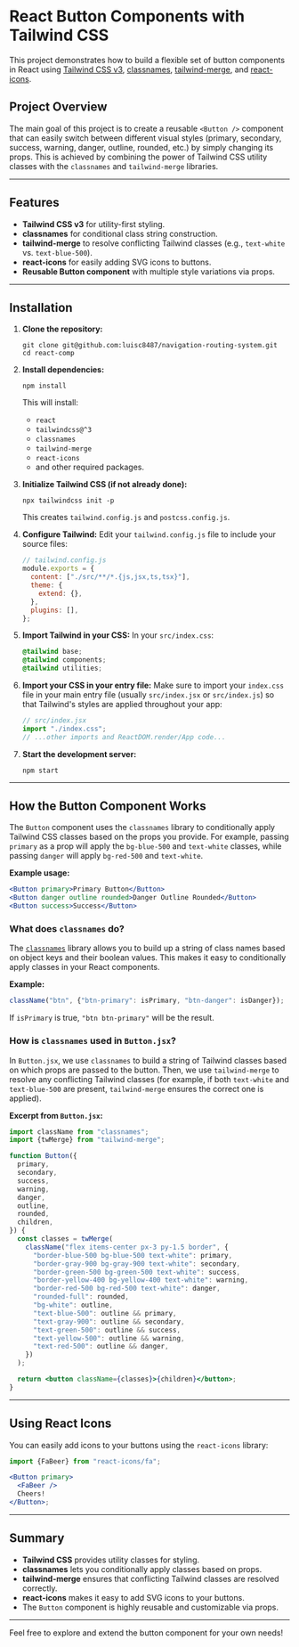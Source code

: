 # React Button Components with Tailwind CSS

This project demonstrates how to build a flexible set of button components in React using [Tailwind CSS v3](https://tailwindcss.com/), [classnames](https://www.npmjs.com/package/classnames), [tailwind-merge](https://www.npmjs.com/package/tailwind-merge), and [react-icons](https://react-icons.github.io/react-icons/).

## Project Overview

The main goal of this project is to create a reusable `<Button />` component that can easily switch between different visual styles (primary, secondary, success, warning, danger, outline, rounded, etc.) by simply changing its props. This is achieved by combining the power of Tailwind CSS utility classes with the `classnames` and `tailwind-merge` libraries.

---

## Features

- **Tailwind CSS v3** for utility-first styling.
- **classnames** for conditional class string construction.
- **tailwind-merge** to resolve conflicting Tailwind classes (e.g., `text-white` vs. `text-blue-500`).
- **react-icons** for easily adding SVG icons to buttons.
- **Reusable Button component** with multiple style variations via props.

---

## Installation

1. **Clone the repository:**

   ```
   git clone git@github.com:luisc8487/navigation-routing-system.git
   cd react-comp
   ```

2. **Install dependencies:**

   ```
   npm install
   ```

   This will install:

   - `react`
   - `tailwindcss@^3`
   - `classnames`
   - `tailwind-merge`
   - `react-icons`
   - and other required packages.

3. **Initialize Tailwind CSS (if not already done):**

   ```
   npx tailwindcss init -p
   ```

   This creates `tailwind.config.js` and `postcss.config.js`.

4. **Configure Tailwind:**
   Edit your `tailwind.config.js` file to include your source files:
   ```js
   // tailwind.config.js
   module.exports = {
     content: ["./src/**/*.{js,jsx,ts,tsx}"],
     theme: {
       extend: {},
     },
     plugins: [],
   };
   ```
5. **Import Tailwind in your CSS:**
   In your `src/index.css`:

   ```css
   @tailwind base;
   @tailwind components;
   @tailwind utilities;
   ```

6. **Import your CSS in your entry file:**
   Make sure to import your `index.css` file in your main entry file (usually `src/index.jsx` or `src/index.js`) so that Tailwind's styles are applied throughout your app:

   ```js
   // src/index.jsx
   import "./index.css";
   // ...other imports and ReactDOM.render/App code...
   ```

7. **Start the development server:**

   ```
   npm start
   ```

---

## How the Button Component Works

The `Button` component uses the `classnames` library to conditionally apply Tailwind CSS classes based on the props you provide. For example, passing `primary` as a prop will apply the `bg-blue-500` and `text-white` classes, while passing `danger` will apply `bg-red-500` and `text-white`.

**Example usage:**

```jsx
<Button primary>Primary Button</Button>
<Button danger outline rounded>Danger Outline Rounded</Button>
<Button success>Success</Button>
```

### What does `classnames` do?

The [`classnames`](https://www.npmjs.com/package/classnames) library allows you to build up a string of class names based on object keys and their boolean values. This makes it easy to conditionally apply classes in your React components.

**Example:**

```js
className("btn", {"btn-primary": isPrimary, "btn-danger": isDanger});
```

If `isPrimary` is true, `"btn btn-primary"` will be the result.

### How is `classnames` used in `Button.jsx`?

In `Button.jsx`, we use `classnames` to build a string of Tailwind classes based on which props are passed to the button. Then, we use `tailwind-merge` to resolve any conflicting Tailwind classes (for example, if both `text-white` and `text-blue-500` are present, `tailwind-merge` ensures the correct one is applied).

**Excerpt from `Button.jsx`:**

```jsx
import className from "classnames";
import {twMerge} from "tailwind-merge";

function Button({
  primary,
  secondary,
  success,
  warning,
  danger,
  outline,
  rounded,
  children,
}) {
  const classes = twMerge(
    className("flex items-center px-3 py-1.5 border", {
      "border-blue-500 bg-blue-500 text-white": primary,
      "border-gray-900 bg-gray-900 text-white": secondary,
      "border-green-500 bg-green-500 text-white": success,
      "border-yellow-400 bg-yellow-400 text-white": warning,
      "border-red-500 bg-red-500 text-white": danger,
      "rounded-full": rounded,
      "bg-white": outline,
      "text-blue-500": outline && primary,
      "text-gray-900": outline && secondary,
      "text-green-500": outline && success,
      "text-yellow-500": outline && warning,
      "text-red-500": outline && danger,
    })
  );

  return <button className={classes}>{children}</button>;
}
```

---

## Using React Icons

You can easily add icons to your buttons using the `react-icons` library:

```jsx
import {FaBeer} from "react-icons/fa";

<Button primary>
  <FaBeer />
  Cheers!
</Button>;
```

---

## Summary

- **Tailwind CSS** provides utility classes for styling.
- **classnames** lets you conditionally apply classes based on props.
- **tailwind-merge** ensures that conflicting Tailwind classes are resolved correctly.
- **react-icons** makes it easy to add SVG icons to your buttons.
- The `Button` component is highly reusable and customizable via props.

---

Feel free to explore and extend the button component for your own needs!
